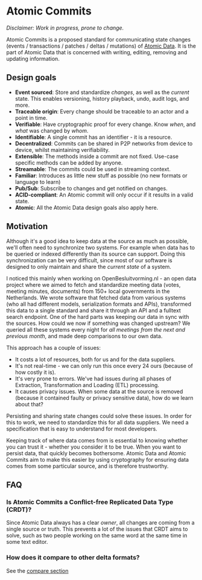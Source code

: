 # Atomic Commits

_Disclaimer: Work in progress, prone to change._

Atomic Commits is a proposed standard for communicating state changes (events / transactions / patches / deltas / mutations) of [Atomic Data](../core/intro.md).
It is the part of Atomic Data that is concerned with writing, editing, removing and updating information.

## Design goals

- **Event sourced**: Store and standardize _changes_, as well as the _current_ state. This enables versioning, history playback, undo, audit logs, and more.
- **Traceable origin**: Every change should be traceable to an actor and a point in time.
- **Verifiable**: Have cryptographic proof for every change. Know _when_, and _what_ was changed by _whom_.
- **Identifiable**: A single commit has an identifier - it is a resource.
- **Decentralized**: Commits can be shared in P2P networks from device to device, whilst maintaining verifiability.
- **Extensible**: The methods inside a commit are not fixed. Use-case specific methods can be added by anyone.
- **Streamable**: The commits could be used in streaming context.
- **Familiar**: Introduces as little new stuff as possible (no new formats or language to learn)
- **Pub/Sub**: Subscribe to changes and get notified on changes.
- **ACID-compliant**: An Atomic commit will only occur if it results in a valid state.
- **Atomic**: All the Atomic Data design goals also apply here.

## Motivation

Although it's a good idea to keep data at the source as much as possible, we'll often need to synchronize two systems.
For example when data has to be queried or indexed differently than its source can support.
Doing this synchronization can be very difficult, since most of our software is designed to only maintain and share the _current state_ of a system.

I noticed this mainly when working on OpenBesluitvorming.nl - an open data project where we aimed to fetch and standardize meeting data (votes, meeting minutes, documents) from 150+ local governments in the Netherlands.
We wrote software that fetched data from various systems (who all had different models, serialization formats and APIs), transformed this data to a single standard and share it through an API and a fulltext search endpoint.
One of the hard parts was keeping our data in sync with the sources.
How could we now if something was changed upstream?
We queried all these systems every night for _all meetings from the next and previous month_, and made deep comparisons to our own data.

This approach has a couple of issues:

- It costs a lot of resources, both for us and for the data suppliers.
- It's not real-time - we can only run this once every 24 ours (because of how costly it is).
- It's very prone to errors. We've had issues during all phases of Extraction, Transformation and Loading (ETL) processing.
- It causes privacy issues. When some data at the source is removed (because it contained faulty or privacy sensitive data), how do we learn about that?

Persisting and sharing state changes could solve these issues.
In order for this to work, we need to standardize this for all data suppliers.
We need a specification that is easy to understand for most developers.

Keeping track of where data comes from is essential to knowing whether you can trust it - whether you consider it to be true.
When you want to persist data, that quickly becomes bothersome.
Atomic Data and Atomic Commits aim to make this easier by using cryptography for ensuring data comes from some particular source, and is therefore trustworthy.

## FAQ

### Is Atomic Commits a Conflict-free Replicated Data Type (CRDT)?

Since Atomic Data always has a clear _owner_, all changes are coming from a single source or truth.
This prevents a lot of the issues that CRDT aims to solve, such as two people working on the same word at the same time in some text editor.

### How does it compare to other delta formats?

See the [compare section](./compare)

